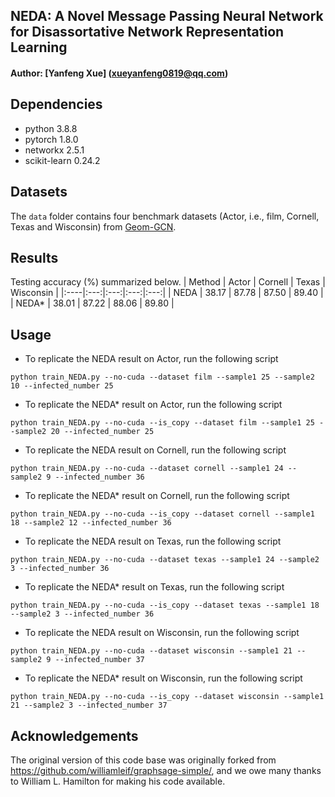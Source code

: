 ## NEDA: A Novel Message Passing Neural Network for Disassortative Network Representation Learning
#### Author: [Yanfeng Xue] (xueyanfeng0819@qq.com)

## Dependencies
- python 3.8.8
- pytorch 1.8.0
- networkx 2.5.1
- scikit-learn 0.24.2

## Datasets
The `data` folder contains four benchmark datasets (Actor, i.e., film, Cornell, Texas and Wisconsin) from [Geom-GCN](https://github.com/graphdml-uiuc-jlu/geom-gcn).

## Results
Testing accuracy (\%) summarized below.
| Method | Actor |  Cornell | Texas | Wisconsin |
|:----|:---:|:---:|:---:|:---:|
| NEDA  | 38.17 |  87.78 | 87.50 | 89.40 |
| NEDA* | 38.01 |  87.22 | 88.06 | 89.80 |

## Usage
- To replicate the NEDA result on Actor, run the following script
```
python train_NEDA.py --no-cuda --dataset film --sample1 25 --sample2 10 --infected_number 25
```
- To replicate the NEDA* result on Actor, run the following script
```
python train_NEDA.py --no-cuda --is_copy --dataset film --sample1 25 --sample2 20 --infected_number 25
```
- To replicate the NEDA result on Cornell, run the following script
```
python train_NEDA.py --no-cuda --dataset cornell --sample1 24 --sample2 9 --infected_number 36
```
- To replicate the NEDA* result on Cornell, run the following script
```
python train_NEDA.py --no-cuda --is_copy --dataset cornell --sample1 18 --sample2 12 --infected_number 36
```
- To replicate the NEDA result on Texas, run the following script
```
python train_NEDA.py --no-cuda --dataset texas --sample1 24 --sample2 3 --infected_number 36
```
- To replicate the NEDA* result on Texas, run the following script
```
python train_NEDA.py --no-cuda --is_copy --dataset texas --sample1 18 --sample2 3 --infected_number 36
```
- To replicate the NEDA result on Wisconsin, run the following script
```
python train_NEDA.py --no-cuda --dataset wisconsin --sample1 21 --sample2 9 --infected_number 37
```
- To replicate the NEDA* result on Wisconsin, run the following script
```
python train_NEDA.py --no-cuda --is_copy --dataset wisconsin --sample1 21 --sample2 3 --infected_number 37
```

## Acknowledgements
The original version of this code base was originally forked from https://github.com/williamleif/graphsage-simple/, and we owe many thanks to William L. Hamilton for making his code available.
